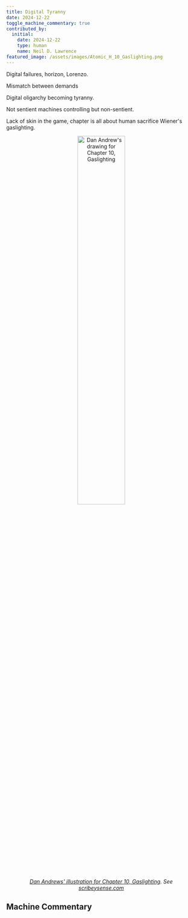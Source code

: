 ```yaml
---
title: Digital Tyranny
date: 2024-12-22
toggle_machine_commentary: true
contributed_by:
  initial:
    date: 2024-12-22
    type: human
    name: Neil D. Lawrence
featured_image: /assets/images/Atomic_H_10_Gaslighting.png
---
```


Digital failures, horizon, Lorenzo. 

Mismatch between demands

Digital oligarchy becoming tyranny.

Not sentient machines controlling but non-sentient. 

Lack of skin in the game, chapter is all about human sacrifice Wiener's gaslighting. 


<center>
<image src="/assets/images/Atomic_H_10_Gaslighting.png" alt="Dan Andrew's drawing for Chapter 10, Gaslighting" width="50%"/>

<i><a href="/images/dan-andrews-chapter-9/">Dan Andrews' illustration for Chapter 10, Gaslighting</a>. See <a href="https://scribeysense.com">scribeysense.com</a></i>
</center>



<div class="machine-commentary" markdown="1">

## Machine Commentary


</div>
